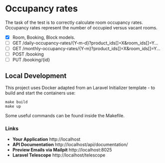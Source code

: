 # Occupancy rates

The task of the test is to correctly calculate room occupancy rates. Occupancy rates represent the number of occupied versus vacant rooms.

- [x] Room, Booking, Block models.
- [ ] GET /daily-occupancy-rates/{Y-m-d}?product_ids[]=X&room_ids[]=Y...
- [ ] GET /monthly-occupancy-rates/{Y-m}?product_ids[]=X&room_ids[]=Y...
- [ ] POST /booking
- [ ] PUT /booking/{id}

## Local Development

This project uses Docker adapted from an Laravel Initializer template - to build and start the containers use:

```shell
make build
make up
```

Some useful commands can be found inside the Makefile.

### Links

- **Your Application** http://localhost
- **API Documentation** http://localhost/api/documentation/
- **Preview Emails via Mailpit** http://localhost:8025
- **Laravel Telescope** http://localhost/telescope
